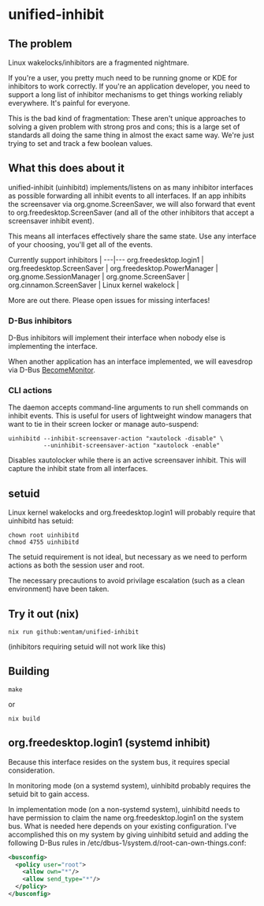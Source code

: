 # unified-inhibit

## The problem

Linux wakelocks/inhibitors are a fragmented nightmare.

If you're a user, you pretty much need to be running gnome or KDE for inhibitors to work correctly.
If you're an application developer, you need to support a long list of inhibitor mechanisms to get
things working reliably everywhere. It's painful for everyone.

This is the bad kind of fragmentation: These aren't unique approaches to solving a given problem
with strong pros and cons; this is a large set of standards all doing the same thing in almost the
exact same way. We're just trying to set and track a few boolean values.

## What this does about it

unified-inhibit (uinhibitd) implements/listens on as many inhibitor interfaces as possible
forwarding all inhibit events to all interfaces. If an app inhibits the screensaver via
org.gnome.ScreenSaver, we will also forward that event to org.freedesktop.ScreenSaver (and all of
the other inhibitors that accept a screensaver inhibit event).

This means all interfaces effectively share the same state. Use any interface of your choosing,
you'll get all of the events.

Currently support inhibitors |
---|---
org.freedesktop.login1 |
org.freedesktop.ScreenSaver |
org.freedesktop.PowerManager |
org.gnome.SessionManager |
org.gnome.ScreenSaver |
org.cinnamon.ScreenSaver |
Linux kernel wakelock |

More are out there. Please open issues for missing interfaces!

### D-Bus inhibitors

D-Bus inhibitors will implement their interface when nobody else is implementing the interface.

When another application has an interface implemented, we will eavesdrop via D-Bus
[BecomeMonitor](https://dbus.freedesktop.org/doc/dbus-specification.html#bus-messages-become-monitor).

### CLI actions

The daemon accepts command-line arguments to run shell commands on inhibit events. This is useful
for users of lightweight window managers that want to tie in their screen locker or manage
auto-suspend:

```
uinhibitd --inhibit-screensaver-action "xautolock -disable" \
          --uninhibit-screensaver-action "xautolock -enable"
```

Disables xautolocker while there is an active screensaver inhibit. This will capture the inhibit
state from all interfaces.

## setuid

Linux kernel wakelocks and org.freedesktop.login1 will probably require that uinhibitd has setuid:

```shell
chown root uinhibitd
chmod 4755 uinhibitd
```

The setuid requirement is not ideal, but necessary as we need to perform actions as both the session
user and root.

The necessary precautions to avoid privilage escalation (such as a clean environment) have been
taken.

## Try it out (nix)

```
nix run github:wentam/unified-inhibit
```
(inhibitors requiring setuid will not work like this)

## Building

```
make
```
or
```
nix build
```

## org.freedesktop.login1 (systemd inhibit)

Because this interface resides on the system bus, it requires special consideration.

In monitoring mode (on a systemd system), uinhibitd probably requires the setuid bit to gain access.

In implementation mode (on a non-systemd system), uinhibitd needs to have permission to claim the
name org.freedesktop.login1 on the system bus. What is needed here depends on your existing
configuration. I've accomplished this on my system by giving uinhibitd setuid and adding the
following D-Bus rules in /etc/dbus-1/system.d/root-can-own-things.conf:

```xml
<busconfig>
  <policy user="root">
    <allow own="*"/>
    <allow send_type="*"/>
  </policy>
</busconfig>
```
